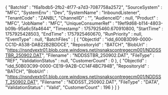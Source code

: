 {
  "BatchId" : "f6a1bdb5-2fb2-4f77-a7d3-7087758a2572",
  "SourceSystem" : "MFC",
  "SystemEnv" : "Dev",
  "SystemName" : "InboundListener",
  "TenantCode" : "ZANBL",
  "ChannelID" : "<value>",
  "AudienceID" : null,
  "Product" : "MFC",
  "JobName" : "MFC",
  "UniqueConsumerRef" : "19ef9d68-b114-4803-b09b-95a6c5fa4644",
  "Timestamp" : 1757925460.670910800,
  "StartTime" : 1757925428503,
  "EndTime" : 1757925460670,
  "RunPriority" : null,
  "EventType" : null,
  "BatchFiles" : [ {
    "ObjectId" : "idd_600B3D99-0000-CC1D-A538-DAB22B2BDDCE",
    "RepositoryId" : "BATCH",
    "BlobUrl" : "https://nsndvextr01.blob.core.windows.net/nsnakscontregecm001/NDDSSTBR_250902.DAT",
    "Filename" : "NDDSSTBR_250902.DAT",
    "FileType" : "REF",
    "ValidationStatus" : null,
    "CustomerCount" : 0
  }, {
    "ObjectId" : "idd_50B03C99-0000-CE19-9A2B-CC14F4BC794B",
    "RepositoryId" : "BATCH",
    "BlobUrl" : "https://nsndvextr01.blob.core.windows.net/nsnakscontregecm001/NDDSST_250902.DAT",
    "Filename" : "NDDSST_250902.DAT",
    "FileType" : "DATA",
    "ValidationStatus" : "Valid",
    "CustomerCount" : 196
  } ]
}
